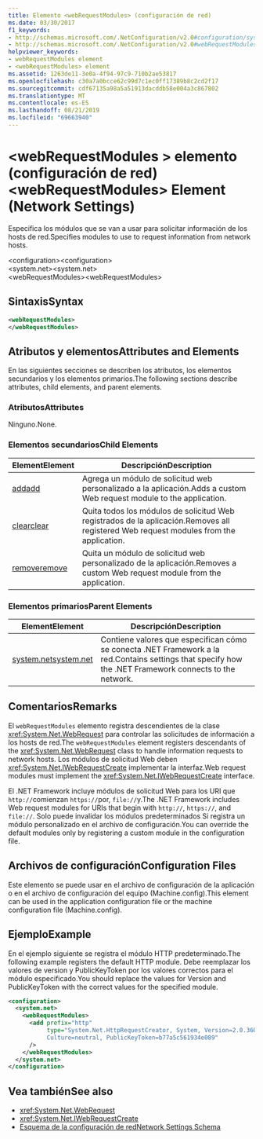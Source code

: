 ```yaml
---
title: Elemento <webRequestModules> (configuración de red)
ms.date: 03/30/2017
f1_keywords:
- http://schemas.microsoft.com/.NetConfiguration/v2.0#configuration/system.net/webRequestModules
- http://schemas.microsoft.com/.NetConfiguration/v2.0#webRequestModules
helpviewer_keywords:
- webRequestModules element
- <webRequestModules> element
ms.assetid: 1263de11-3e0a-4f94-97c9-710b2ae53817
ms.openlocfilehash: c30a7a0bcce62c99d7c1ec0ff17389b8c2cd2f17
ms.sourcegitcommit: cdf67135a98a5a51913dacddb58e004a3c867802
ms.translationtype: MT
ms.contentlocale: es-ES
ms.lasthandoff: 08/21/2019
ms.locfileid: "69663940"
---
```

# <a name="webrequestmodules-element-network-settings"></a><span data-ttu-id="6e2f6-102">\<webRequestModules > elemento (configuración de red)</span><span class="sxs-lookup"><span data-stu-id="6e2f6-102">\<webRequestModules> Element (Network Settings)</span></span>
<span data-ttu-id="6e2f6-103">Especifica los módulos que se van a usar para solicitar información de los hosts de red.</span><span class="sxs-lookup"><span data-stu-id="6e2f6-103">Specifies modules to use to request information from network hosts.</span></span>  
  
 <span data-ttu-id="6e2f6-104">\<configuration></span><span class="sxs-lookup"><span data-stu-id="6e2f6-104">\<configuration></span></span>  
<span data-ttu-id="6e2f6-105">\<system.net></span><span class="sxs-lookup"><span data-stu-id="6e2f6-105">\<system.net></span></span>  
<span data-ttu-id="6e2f6-106">\<webRequestModules></span><span class="sxs-lookup"><span data-stu-id="6e2f6-106">\<webRequestModules></span></span>  
  
## <a name="syntax"></a><span data-ttu-id="6e2f6-107">Sintaxis</span><span class="sxs-lookup"><span data-stu-id="6e2f6-107">Syntax</span></span>  
  
```xml  
<webRequestModules>   
</webRequestModules>  
```  
  
## <a name="attributes-and-elements"></a><span data-ttu-id="6e2f6-108">Atributos y elementos</span><span class="sxs-lookup"><span data-stu-id="6e2f6-108">Attributes and Elements</span></span>  
 <span data-ttu-id="6e2f6-109">En las siguientes secciones se describen los atributos, los elementos secundarios y los elementos primarios.</span><span class="sxs-lookup"><span data-stu-id="6e2f6-109">The following sections describe attributes, child elements, and parent elements.</span></span>  
  
### <a name="attributes"></a><span data-ttu-id="6e2f6-110">Atributos</span><span class="sxs-lookup"><span data-stu-id="6e2f6-110">Attributes</span></span>  
 <span data-ttu-id="6e2f6-111">Ninguno.</span><span class="sxs-lookup"><span data-stu-id="6e2f6-111">None.</span></span>  
  
### <a name="child-elements"></a><span data-ttu-id="6e2f6-112">Elementos secundarios</span><span class="sxs-lookup"><span data-stu-id="6e2f6-112">Child Elements</span></span>  
  
|<span data-ttu-id="6e2f6-113">**Element**</span><span class="sxs-lookup"><span data-stu-id="6e2f6-113">**Element**</span></span>|<span data-ttu-id="6e2f6-114">**Descripción**</span><span class="sxs-lookup"><span data-stu-id="6e2f6-114">**Description**</span></span>|  
|-----------------|---------------------|  
|[<span data-ttu-id="6e2f6-115">add</span><span class="sxs-lookup"><span data-stu-id="6e2f6-115">add</span></span>](add-element-for-webrequestmodules-network-settings.md)|<span data-ttu-id="6e2f6-116">Agrega un módulo de solicitud web personalizado a la aplicación.</span><span class="sxs-lookup"><span data-stu-id="6e2f6-116">Adds a custom Web request module to the application.</span></span>|  
|[<span data-ttu-id="6e2f6-117">clear</span><span class="sxs-lookup"><span data-stu-id="6e2f6-117">clear</span></span>](clear-element-for-webrequestmodules-network-settings.md)|<span data-ttu-id="6e2f6-118">Quita todos los módulos de solicitud Web registrados de la aplicación.</span><span class="sxs-lookup"><span data-stu-id="6e2f6-118">Removes all registered Web request modules from the application.</span></span>|  
|[<span data-ttu-id="6e2f6-119">remove</span><span class="sxs-lookup"><span data-stu-id="6e2f6-119">remove</span></span>](remove-element-for-webrequestmodules-network-settings.md)|<span data-ttu-id="6e2f6-120">Quita un módulo de solicitud web personalizado de la aplicación.</span><span class="sxs-lookup"><span data-stu-id="6e2f6-120">Removes a custom Web request module from the application.</span></span>|  
  
### <a name="parent-elements"></a><span data-ttu-id="6e2f6-121">Elementos primarios</span><span class="sxs-lookup"><span data-stu-id="6e2f6-121">Parent Elements</span></span>  
  
|<span data-ttu-id="6e2f6-122">**Element**</span><span class="sxs-lookup"><span data-stu-id="6e2f6-122">**Element**</span></span>|<span data-ttu-id="6e2f6-123">**Descripción**</span><span class="sxs-lookup"><span data-stu-id="6e2f6-123">**Description**</span></span>|  
|-----------------|---------------------|  
|[<span data-ttu-id="6e2f6-124">system.net</span><span class="sxs-lookup"><span data-stu-id="6e2f6-124">system.net</span></span>](system-net-element-network-settings.md)|<span data-ttu-id="6e2f6-125">Contiene valores que especifican cómo se conecta .NET Framework a la red.</span><span class="sxs-lookup"><span data-stu-id="6e2f6-125">Contains settings that specify how the .NET Framework connects to the network.</span></span>|  
  
## <a name="remarks"></a><span data-ttu-id="6e2f6-126">Comentarios</span><span class="sxs-lookup"><span data-stu-id="6e2f6-126">Remarks</span></span>  
 <span data-ttu-id="6e2f6-127">El `webRequestModules` elemento registra descendientes de la clase <xref:System.Net.WebRequest> para controlar las solicitudes de información a los hosts de red.</span><span class="sxs-lookup"><span data-stu-id="6e2f6-127">The `webRequestModules` element registers descendants of the <xref:System.Net.WebRequest> class to handle information requests to network hosts.</span></span> <span data-ttu-id="6e2f6-128">Los módulos de solicitud Web deben <xref:System.Net.IWebRequestCreate> implementar la interfaz.</span><span class="sxs-lookup"><span data-stu-id="6e2f6-128">Web request modules must implement the <xref:System.Net.IWebRequestCreate> interface.</span></span>  
  
 <span data-ttu-id="6e2f6-129">El .NET Framework incluye módulos de solicitud Web para los URI que `http://`comienzan `https://`por, `file://`y.</span><span class="sxs-lookup"><span data-stu-id="6e2f6-129">The .NET Framework includes Web request modules for URIs that begin with `http://`, `https://`, and `file://`.</span></span> <span data-ttu-id="6e2f6-130">Solo puede invalidar los módulos predeterminados Si registra un módulo personalizado en el archivo de configuración.</span><span class="sxs-lookup"><span data-stu-id="6e2f6-130">You can override the default modules only by registering a custom module in the configuration file.</span></span>  
  
## <a name="configuration-files"></a><span data-ttu-id="6e2f6-131">Archivos de configuración</span><span class="sxs-lookup"><span data-stu-id="6e2f6-131">Configuration Files</span></span>  
 <span data-ttu-id="6e2f6-132">Este elemento se puede usar en el archivo de configuración de la aplicación o en el archivo de configuración del equipo (Machine.config).</span><span class="sxs-lookup"><span data-stu-id="6e2f6-132">This element can be used in the application configuration file or the machine configuration file (Machine.config).</span></span>  
  
## <a name="example"></a><span data-ttu-id="6e2f6-133">Ejemplo</span><span class="sxs-lookup"><span data-stu-id="6e2f6-133">Example</span></span>  
 <span data-ttu-id="6e2f6-134">En el ejemplo siguiente se registra el módulo HTTP predeterminado.</span><span class="sxs-lookup"><span data-stu-id="6e2f6-134">The following example registers the default HTTP module.</span></span> <span data-ttu-id="6e2f6-135">Debe reemplazar los valores de version y PublicKeyToken por los valores correctos para el módulo especificado.</span><span class="sxs-lookup"><span data-stu-id="6e2f6-135">You should replace the values for Version and PublicKeyToken with the correct values for the specified module.</span></span>  
  
```xml  
<configuration>  
  <system.net>  
    <webRequestModules>  
      <add prefix="http"  
           type="System.Net.HttpRequestCreator, System, Version=2.0.3600.0,  
           Culture=neutral, PublicKeyToken=b77a5c561934e089"  
      />  
    </webRequestModules>  
  </system.net>  
</configuration>  
```  
  
## <a name="see-also"></a><span data-ttu-id="6e2f6-136">Vea también</span><span class="sxs-lookup"><span data-stu-id="6e2f6-136">See also</span></span>

- <xref:System.Net.WebRequest>
- <xref:System.Net.IWebRequestCreate>
- [<span data-ttu-id="6e2f6-137">Esquema de la configuración de red</span><span class="sxs-lookup"><span data-stu-id="6e2f6-137">Network Settings Schema</span></span>](index.md)
